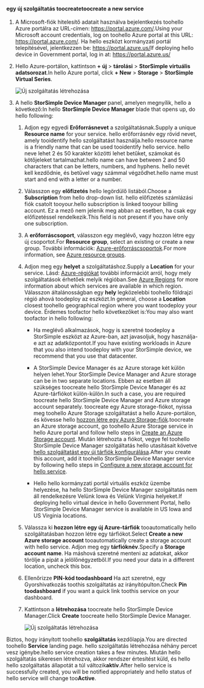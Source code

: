#### <a name="toocreate-a-new-service"></a><span data-ttu-id="1670a-101">egy új szolgáltatás toocreate</span><span class="sxs-lookup"><span data-stu-id="1670a-101">toocreate a new service</span></span>

1.  <span data-ttu-id="1670a-102">A Microsoft-fiók hitelesítő adatait használva bejelentkezés toohello Azure portálra az URL-címen: <https://portal.azure.com/>.</span><span class="sxs-lookup"><span data-stu-id="1670a-102">Using your Microsoft account credentials, log on toohello Azure portal at this URL: <https://portal.azure.com/>.</span></span> <span data-ttu-id="1670a-103">Ha hello eszközt kormányzati portál telepítésével, jelentkezzen be: <https://portal.azure.us/></span><span class="sxs-lookup"><span data-stu-id="1670a-103">If deploying hello device in Government portal, log in at: <https://portal.azure.us/></span></span>

2.  <span data-ttu-id="1670a-104">Hello Azure-portálon, kattintson **+ új** &gt; **tárolási** &gt; **StorSimple virtuális adatsorozat**.</span><span class="sxs-lookup"><span data-stu-id="1670a-104">In hello Azure portal, click **+ New** &gt; **Storage** &gt; **StorSimple Virtual Series**.</span></span>

    ![Új szolgáltatás létrehozása](./media/storsimple-virtual-array-create-new-service/createnewservice2.png) 

3.  <span data-ttu-id="1670a-106">A hello **StorSimple Device Manager** panel, amelyen megnyílik, hello a következő:</span><span class="sxs-lookup"><span data-stu-id="1670a-106">In hello **StorSimple Device Manager** blade that opens up, do hello following:</span></span>

    1.  <span data-ttu-id="1670a-107">Adjon egy egyedi **Erőforrásnevet** a szolgáltatásnak.</span><span class="sxs-lookup"><span data-stu-id="1670a-107">Supply a unique **Resource name** for your service.</span></span> <span data-ttu-id="1670a-108">hello erőforrásnév egy rövid nevet, amely tooidentify hello szolgáltatást használja.</span><span class="sxs-lookup"><span data-stu-id="1670a-108">hello resource name is a friendly name that can be used tooidentify hello service.</span></span> <span data-ttu-id="1670a-109">hello neve lehet 2 és 50 karakter közötti lehet betűket, számokat és kötőjeleket tartalmazhat.</span><span class="sxs-lookup"><span data-stu-id="1670a-109">hello name can have between 2 and 50 characters that can be letters, numbers, and hyphens.</span></span> <span data-ttu-id="1670a-110">hello nevét kell kezdődnie, és betűvel vagy számmal végződhet.</span><span class="sxs-lookup"><span data-stu-id="1670a-110">hello name must start and end with a letter or a number.</span></span>

    2.  <span data-ttu-id="1670a-111">Válasszon egy **előfizetés** hello legördülő listából.</span><span class="sxs-lookup"><span data-stu-id="1670a-111">Choose a **Subscription** from hello drop-down list.</span></span> <span data-ttu-id="1670a-112">hello előfizetés számlázási fiók csatolt tooyour.</span><span class="sxs-lookup"><span data-stu-id="1670a-112">hello subscription is linked tooyour billing account.</span></span> <span data-ttu-id="1670a-113">Ez a mező nem jelenik meg abban az esetben, ha csak egy előfizetéssel rendelkezik.</span><span class="sxs-lookup"><span data-stu-id="1670a-113">This field is not present if you have only one subscription.</span></span>

    3.  <span data-ttu-id="1670a-114">A **erőforráscsoport**, válasszon egy meglévő, vagy hozzon létre egy új csoportot.</span><span class="sxs-lookup"><span data-stu-id="1670a-114">For **Resource group**, select an existing or create a new group.</span></span> <span data-ttu-id="1670a-115">További információk: [Azure-erőforráscsoportok](https://azure.microsoft.com/documentation/articles/virtual-machines-windows-infrastructure-resource-groups-guidelines/).</span><span class="sxs-lookup"><span data-stu-id="1670a-115">For more information, see [Azure resource groups](https://azure.microsoft.com/documentation/articles/virtual-machines-windows-infrastructure-resource-groups-guidelines/).</span></span>

    4.  <span data-ttu-id="1670a-116">Adjon meg egy **helyet** a szolgáltatáshoz.</span><span class="sxs-lookup"><span data-stu-id="1670a-116">Supply a **Location** for your service.</span></span> <span data-ttu-id="1670a-117">Lásd: [Azure-régiókat](https://azure.microsoft.com/regions/#services) további információt arról, hogy mely szolgáltatások érhetőek melyik régióban.</span><span class="sxs-lookup"><span data-stu-id="1670a-117">See [Azure Regions](https://azure.microsoft.com/regions/#services) for more information about which services are available in which region.</span></span> <span data-ttu-id="1670a-118">Válasszon általánosságban egy **hely** legközelebbi toohello földrajzi régió ahová toodeploy az eszközt.</span><span class="sxs-lookup"><span data-stu-id="1670a-118">In general, choose a **Location** closest toohello geographical region where you want toodeploy your device.</span></span> <span data-ttu-id="1670a-119">Érdemes toofactor hello következőket is:</span><span class="sxs-lookup"><span data-stu-id="1670a-119">You may also want toofactor in hello following:</span></span>

        -   <span data-ttu-id="1670a-120">Ha meglévő alkalmazások, hogy is szeretné toodeploy a StorSimple eszközt az Azure-ban, azt javasoljuk, hogy használja-e azt az adatközpontot.</span><span class="sxs-lookup"><span data-stu-id="1670a-120">If you have existing workloads in Azure that you also intend toodeploy with your StorSimple device, we recommend that you use that datacenter.</span></span>

        -   <span data-ttu-id="1670a-121">A StorSimple Device Manager és az Azure storage két külön helyen lehet.</span><span class="sxs-lookup"><span data-stu-id="1670a-121">Your StorSimple Device Manager and Azure storage can be in two separate locations.</span></span> <span data-ttu-id="1670a-122">Ebben az esetben áll szükséges toocreate hello StorSimple Device Manager és az Azure-tárfiókot külön-külön.</span><span class="sxs-lookup"><span data-stu-id="1670a-122">In such a case, you are required toocreate hello StorSimple Device Manager and Azure storage account separately.</span></span> <span data-ttu-id="1670a-123">toocreate egy Azure storage-fiókot, nyissa meg toohello Azure Storage szolgáltatást a hello Azure-portálon, és kövesse hello [hozzon létre egy Azure Storage-fiók](https://azure.microsoft.com/documentation/articles/storage-create-storage-account/#create-a-storage-account).</span><span class="sxs-lookup"><span data-stu-id="1670a-123">toocreate an Azure storage account, go toohello Azure Storage service in hello Azure portal and follow hello steps in [Create an Azure Storage account](https://azure.microsoft.com/documentation/articles/storage-create-storage-account/#create-a-storage-account).</span></span> <span data-ttu-id="1670a-124">Miután létrehozta a fiókot, vegye fel toohello StorSimple Device Manager szolgáltatás hello utasításait követve [hello szolgáltatást egy új tárfiók konfigurálása](https://azure.microsoft.com/en-us/documentation/articles/storsimple-deployment-walkthrough/#configure-a-new-storage-account-for-the-service).</span><span class="sxs-lookup"><span data-stu-id="1670a-124">After you create this account, add it toohello StorSimple Device Manager service by following hello steps in [Configure a new storage account for hello service](https://azure.microsoft.com/en-us/documentation/articles/storsimple-deployment-walkthrough/#configure-a-new-storage-account-for-the-service).</span></span>

        -   <span data-ttu-id="1670a-125">Hello hello kormányzati portál virtuális eszköz üzembe helyezése, ha hello StorSimple Device Manager szolgáltatás nem áll rendelkezésre Velünk Iowa és Velünk Virginia helyeket.</span><span class="sxs-lookup"><span data-stu-id="1670a-125">If deploying hello virtual device in hello Government Portal, hello StorSimple Device Manager service is available in US Iowa and US Virginia locations.</span></span>

    5.  <span data-ttu-id="1670a-126">Válassza ki **hozzon létre egy új Azure-tárfiók** tooautomatically hello szolgáltatásban hozzon létre egy tárfiókot.</span><span class="sxs-lookup"><span data-stu-id="1670a-126">Select **Create a new Azure storage account** tooautomatically create a storage account with hello service.</span></span> <span data-ttu-id="1670a-127">Adjon meg egy **tárfióknév**.</span><span class="sxs-lookup"><span data-stu-id="1670a-127">Specify a **Storage account name**.</span></span> <span data-ttu-id="1670a-128">Ha máshová szeretné menteni az adatokat, akkor törölje a pipát a jelölőnégyzetből.</span><span class="sxs-lookup"><span data-stu-id="1670a-128">If you need your data in a different location, uncheck this box.</span></span>

    6.  <span data-ttu-id="1670a-129">Ellenőrizze **PIN-kód toodashboard** Ha azt szeretné, egy Gyorshivatkozás toothis szolgáltatás az irányítópulton.</span><span class="sxs-lookup"><span data-stu-id="1670a-129">Check **Pin toodashboard** if you want a quick link toothis service on your dashboard.</span></span>

    7.  <span data-ttu-id="1670a-130">Kattintson a **létrehozása** toocreate hello StorSimple Device Manager.</span><span class="sxs-lookup"><span data-stu-id="1670a-130">Click **Create** toocreate hello StorSimple Device Manager.</span></span>

        ![Új szolgáltatás létrehozása](./media/storsimple-virtual-array-create-new-service/createnewservice4.png)  

<span data-ttu-id="1670a-132">Biztos, hogy irányított toohello **szolgáltatás** kezdőlapja.</span><span class="sxs-lookup"><span data-stu-id="1670a-132">You are directed toohello **Service** landing page.</span></span> <span data-ttu-id="1670a-133">hello szolgáltatás létrehozása néhány percet vesz igénybe.</span><span class="sxs-lookup"><span data-stu-id="1670a-133">hello service creation takes a few minutes.</span></span> <span data-ttu-id="1670a-134">Miután hello szolgáltatás sikeresen létrehozva, akkor rendszer értesítést küld, és hello hello szolgáltatás állapotát a túl változik**aktív**.</span><span class="sxs-lookup"><span data-stu-id="1670a-134">After hello service is successfully created, you will be notified appropriately and hello status of hello service will change too**Active**.</span></span>



